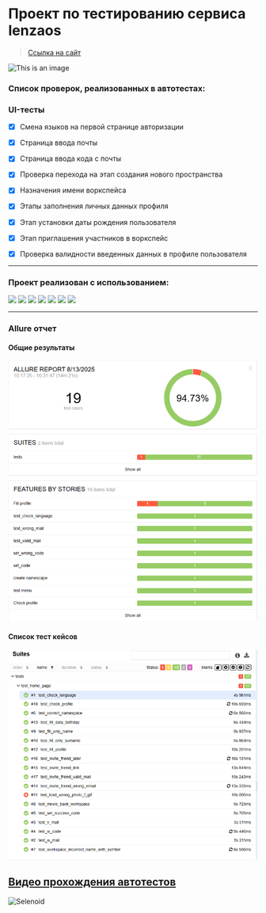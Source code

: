 <h1> Проект по тестированию сервиса lenzaos</h1>

> <a target="_blank" href="https://auth.lenzaos.com/">Ссылка на сайт</a>

![This is an image](pic/litres.PNG)

<h3> Список проверок, реализованных в автотестах:</h3>

### UI-тесты
- [x] Смена языков на первой странице авторизации 
- [x] Страница ввода почты
- [x] Страница ввода кода с почты
- [x] Проверка перехода на этап создания нового пространства
- [x] Назначения имени воркспейса
- [x] Этапы заполнения личных данных профиля
- [x] Этап установки даты рождения пользователя
- [x] Этап приглашения участников в воркспейс
- [x] Проверка валидности введенных данных в профиле пользователя


----
### Проект реализован с использованием:
<img src="pic/python-original.svg" width="50"> <img src="pic/pytest.png" width="50"> <img src="pic/intellij_pycharm.png" width="50"> <img src="pic/selene.png" width="50"> <img src="pic/selenoid.png" width="50"> <img src="pic/jenkins.png" width="50"> <img src="pic/allure_report.png" width="50">


----
### Allure отчет


#### Общие результаты
![This is an image](pages/allure1.png)
#### Список тест кейсов
![This is an image](pages/allure3.png)




## [Видео прохождения автотестов](pages/allure3.gif)
<img title="Selenoid" src="pages/allure3.gif)"/>